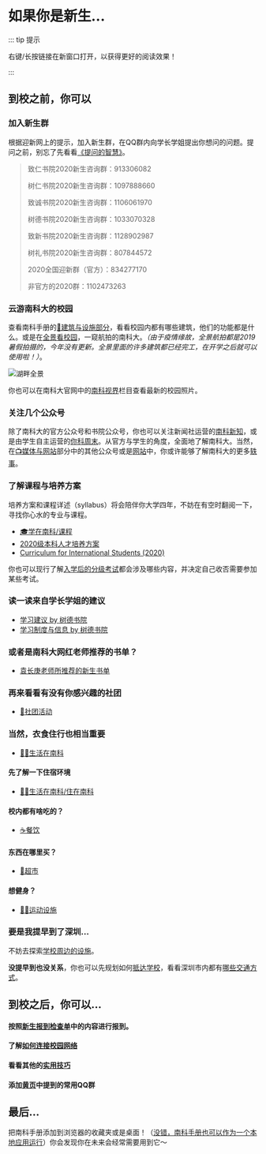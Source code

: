 # 如果你是新生...

::: tip 提示

右键/长按链接在新窗口打开，以获得更好的阅读效果！

:::

## 到校之前，你可以

### 加入新生群

根据迎新网上的提示，加入新生群，在QQ群内向学长学姐提出你想问的问题。提问之前，别忘了先看看[《提问的智慧》](https://github.com/ryanhanwu/How-To-Ask-Questions-The-Smart-Way/blob/master/README-zh_CN.md)。

> 致仁书院2020新生咨询群：913306082
>
> 树仁书院2020新生咨询群：1097888660
>
> 致诚书院2020新生咨询群：1106061970
>
> 树德书院2020新生咨询群：1033070328
>
> 致新书院2020新生咨询群：1128902987
>
> 树礼书院2020新生咨询群：807844572
>
> 2020全国迎新群（官方）：834277170
>
> 非官方的2020群：1102473263


### 云游南科大的校园

查看南科手册的[🏫建筑与设施部分](facility/)，看看校园内都有哪些建筑，他们的功能都是什么。或是在[全景看校园](facility/#全景看校园)，一窥航拍的南科大。*（由于疫情缘故，全景航拍都是2019暑假拍摄的，今年没有更新。全景里面的许多建筑都已经完工，在开学之后就可以使用啦！）*。

![湖畔全景](https://cdn.jsdelivr.net/gh/sustc/sustech-online-ng@master/docs/facility/campus-pano.jpg)

你也可以在南科大官网中的[南科视界](https://www.sustech.edu.cn/zh/gallery.html)栏目查看最新的校园照片。

### 关注几个公众号<Badge text="Recommend" type="tip"/>

除了南科大的官方公众号和书院公众号，你也可以关注新闻社运营的[南科新知](media/#学生组织与社团)，或是由学生自主运营的[你科周末](media/#微信公众号)。从官方与学生的角度，全面地了解南科大。当然，在[📺媒体与网站](media/#📺媒体与网站)部分中的其他公众号或是[网站](https://suste.ch/)中，你或许能够了解南科大的更多[轶事](https://sustc.wiki/%E7%89%B9%E6%AE%8A:%E6%89%80%E6%9C%89%E9%A1%B5%E9%9D%A2?from=&to=&namespace=0&hideredirects=1)。

### 了解课程与培养方案

培养方案和课程详述（syllabus）将会陪伴你大学四年，不妨在有空时翻阅一下，寻找你心水的专业与课程。

- [🎓学在南科/课程](study/by-shude-college/advice-on-study/#入学考试的建议)
- [2020级本科人才培养方案](https://assets.sustech.online/documents/本科人才培养方案/2020级本科人才培养方案/)
- [Curriculum for International Students (2020)](https://assets.sustech.online/documents/curriculum_for_international_students/2020/)

你也可以现行了解[入学后的分级考试]()都会涉及哪些内容，并决定自己收否需要参加某些考试。

### 读一读来自学长学姐的建议

- [学习建议 by 树德书院](study/by-shude-college/advice-on-study)
- [学习制度与信息 by 树德书院](study/by-shude-college/info-on-study)

### 或者是南科大网红老师推荐的书单？

- [袁长庚老师所推荐的新生书单](study/#袁长庚老师所推荐的新生书单)

### 再来看看有没有你感兴趣的社团

- [🎡社团活动](organizations/#社团)

### 当然，衣食住行也相当重要

- [👨‍🎓生活在南科](life/)

#### 先了解一下住宿环境

- [👨‍🎓生活在南科/住在南科](life/dormitory/)

#### 校内都有啥吃的？

- [☕️餐饮](catering/)

#### 东西在哪里买？

- [🏪超市](life/#超市)

#### 想健身？

- [🏊‍♀️运动设施](life/sports-facility/)

### 要是我提早到了深圳...

不妨去探索[学校周边的设施](surroundings/)。

**没提早到也没关系**，你也可以先规划如何[抵达学校](transport/#🗺抵达南方科技大学)，看看深圳市内都有[哪些交通方式](transport/#市内交通)。

## 到校之后，你可以...

#### 按照[新生报到检查单](life/freshman-register)中的内容进行报到。

#### 了解[如何连接校园网络](/service/network/)

#### 看看其他的[实用技巧](service/)

#### 添加[黄页](contact/)中提到的常用QQ群

## 最后...

把南科手册添加到浏览器的收藏夹或是桌面！（[没错，南科手册也可以作为一个本地应用运行](site-help/)）你会发现你在未来会经常需要用到它～
